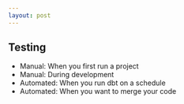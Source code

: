 ```yaml
---
layout: post
---
```


## Testing

* Manual: When you first run a project
* Manual: During development
* Automated: When you run dbt on a schedule
* Automated: When you want to merge your code